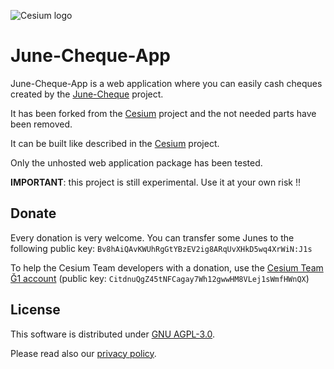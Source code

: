 ![Cesium logo](https://github.com/duniter/cesium/raw/master/www/img/logo_144px.png)

# June-Cheque-App

June-Cheque-App is a web application where you can easily cash cheques created by the [June-Cheque](https://github.com/paolomaria/june-cheque) project.

It has been forked from the [Cesium](https://github.com/duniter/cesium) project and the not needed parts have been removed.

It can be built like described in the [Cesium](https://github.com/duniter/cesium) project.

Only the unhosted web application package has been tested.

**IMPORTANT**: this project is still experimental. Use it at your own risk !!


## Donate

Every donation is very welcome. You can transfer some Junes to the following public key: `Bv8hAiQAvKWUhRgGtYBzEV2ig8ARqUvXHkD5wq4XrWiN:J1s`

To help the Cesium Team developers with a donation, use the [Cesium Team Ğ1 account](https://demo.cesium.app#/app/wot/CitdnuQgZ45tNFCagay7Wh12gwwHM8VLej1sWmfHWnQX/) (public key: `CitdnuQgZ45tNFCagay7Wh12gwwHM8VLej1sWmfHWnQX`) 

## License

This software is distributed under [GNU AGPL-3.0](https://raw.github.com/duniter/cesium/master/LICENSE).

Please read also our [privacy policy](./doc/privacy_policy.md).